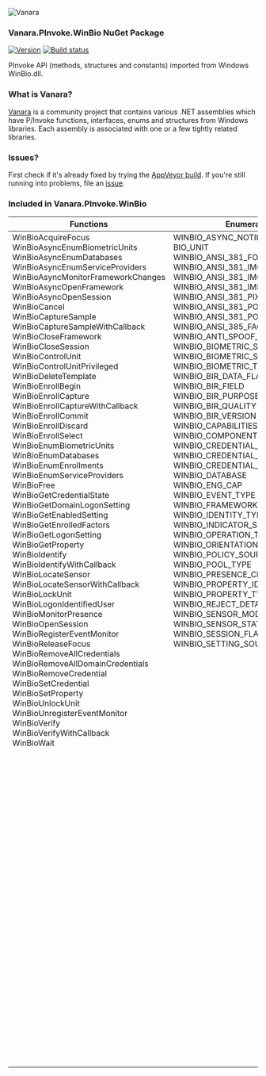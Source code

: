 ﻿![Vanara](https://github.com/dahall/Vanara/raw/master/docs/icons/VanaraHeading.png)
### Vanara.PInvoke.WinBio NuGet Package
[![Version](https://img.shields.io/nuget/v/Vanara.PInvoke.WinBio?label=NuGet&style=flat-square)](https://github.com/dahall/Vanara/releases)
[![Build status](https://img.shields.io/appveyor/build/dahall/vanara?label=AppVeyor%20build&style=flat-square)](https://ci.appveyor.com/project/dahall/vanara)

PInvoke API (methods, structures and constants) imported from Windows WinBio.dll.

### What is Vanara?

[Vanara](https://github.com/dahall/Vanara) is a community project that contains various .NET assemblies which have P/Invoke functions, interfaces, enums and structures from Windows libraries. Each assembly is associated with one or a few tightly related libraries.

### Issues?

First check if it's already fixed by trying the [AppVeyor build](https://ci.appveyor.com/nuget/vanara-prerelease).
If you're still running into problems, file an [issue](https://github.com/dahall/Vanara/issues).

### Included in Vanara.PInvoke.WinBio

Functions | Enumerations | Structures
--- | --- | ---
WinBioAcquireFocus<br>WinBioAsyncEnumBiometricUnits<br>WinBioAsyncEnumDatabases<br>WinBioAsyncEnumServiceProviders<br>WinBioAsyncMonitorFrameworkChanges<br>WinBioAsyncOpenFramework<br>WinBioAsyncOpenSession<br>WinBioCancel<br>WinBioCaptureSample<br>WinBioCaptureSampleWithCallback<br>WinBioCloseFramework<br>WinBioCloseSession<br>WinBioControlUnit<br>WinBioControlUnitPrivileged<br>WinBioDeleteTemplate<br>WinBioEnrollBegin<br>WinBioEnrollCapture<br>WinBioEnrollCaptureWithCallback<br>WinBioEnrollCommit<br>WinBioEnrollDiscard<br>WinBioEnrollSelect<br>WinBioEnumBiometricUnits<br>WinBioEnumDatabases<br>WinBioEnumEnrollments<br>WinBioEnumServiceProviders<br>WinBioFree<br>WinBioGetCredentialState<br>WinBioGetDomainLogonSetting<br>WinBioGetEnabledSetting<br>WinBioGetEnrolledFactors<br>WinBioGetLogonSetting<br>WinBioGetProperty<br>WinBioIdentify<br>WinBioIdentifyWithCallback<br>WinBioLocateSensor<br>WinBioLocateSensorWithCallback<br>WinBioLockUnit<br>WinBioLogonIdentifiedUser<br>WinBioMonitorPresence<br>WinBioOpenSession<br>WinBioRegisterEventMonitor<br>WinBioReleaseFocus<br>WinBioRemoveAllCredentials<br>WinBioRemoveAllDomainCredentials<br>WinBioRemoveCredential<br>WinBioSetCredential<br>WinBioSetProperty<br>WinBioUnlockUnit<br>WinBioUnregisterEventMonitor<br>WinBioVerify<br>WinBioVerifyWithCallback<br>WinBioWait<br><br><br><br><br><br><br><br><br><br><br><br><br><br><br><br><br><br><br><br><br><br><br><br><br><br><br><br><br><br><br><br><br> | WINBIO_ASYNC_NOTIFICATION_METHOD<br>BIO_UNIT<br>WINBIO_ANSI_381_FORMAT<br>WINBIO_ANSI_381_IMG<br>WINBIO_ANSI_381_IMG_ACQ<br>WINBIO_ANSI_381_IMP_TYPE<br>WINBIO_ANSI_381_PIXELS<br>WINBIO_ANSI_381_POS_FINGER<br>WINBIO_ANSI_381_POS_PALM<br>WINBIO_ANSI_385_FACE<br>WINBIO_ANTI_SPOOF_POLICY_ACTION<br>WINBIO_BIOMETRIC_SENSOR_SUBTYPE<br>WINBIO_BIOMETRIC_SUBTYPE<br>WINBIO_BIOMETRIC_TYPE<br>WINBIO_BIR_DATA_FLAGS<br>WINBIO_BIR_FIELD<br>WINBIO_BIR_PURPOSE<br>WINBIO_BIR_QUALITY<br>WINBIO_BIR_VERSION<br>WINBIO_CAPABILITIES<br>WINBIO_COMPONENT<br>WINBIO_CREDENTIAL_FORMAT<br>WINBIO_CREDENTIAL_STATE<br>WINBIO_CREDENTIAL_TYPE<br>WINBIO_DATABASE<br>WINBIO_ENG_CAP<br>WINBIO_EVENT_TYPE<br>WINBIO_FRAMEWORK_CHANGE_TYPE<br>WINBIO_IDENTITY_TYPE<br>WINBIO_INDICATOR_STATUS<br>WINBIO_OPERATION_TYPE<br>WINBIO_ORIENTATION<br>WINBIO_POLICY_SOURCE<br>WINBIO_POOL_TYPE<br>WINBIO_PRESENCE_CHANGE<br>WINBIO_PROPERTY_ID<br>WINBIO_PROPERTY_TYPE<br>WINBIO_REJECT_DETAIL<br>WINBIO_SENSOR_MODE<br>WINBIO_SENSOR_STATUS<br>WINBIO_SESSION_FLAGS<br>WINBIO_SETTING_SOURCE_TYPE<br><br><br><br><br><br><br><br><br><br><br><br><br><br><br><br><br><br><br><br><br><br><br><br><br><br><br><br><br><br><br><br><br><br><br><br><br><br><br><br><br><br><br> | WINBIO_ASYNC_RESULT<br>WINBIO_FRAMEWORK_HANDLE<br>WINBIO_SESSION_HANDLE<br>WINBIO_ANTI_SPOOF_POLICY<br>WINBIO_BDB_ANSI_381_HEADER<br>WINBIO_BDB_ANSI_381_RECORD<br>WINBIO_BIR<br>WINBIO_BIR_DATA<br>WINBIO_BIR_HEADER<br>WINBIO_BSP_SCHEMA<br>WINBIO_EVENT<br>WINBIO_EXTENDED_ENGINE_INFO<br>WINBIO_EXTENDED_ENROLLMENT_STATUS<br>WINBIO_EXTENDED_SENSOR_INFO<br>WINBIO_EXTENDED_STORAGE_INFO<br>WINBIO_EXTENDED_UNIT_STATUS<br>WINBIO_IDENTITY<br>WINBIO_PRESENCE<br>WINBIO_PRESENCE_PROPERTIES<br>WINBIO_PROTECTION_POLICY<br>WINBIO_REGISTERED_FORMAT<br>WINBIO_STORAGE_SCHEMA<br>WINBIO_UNIT_SCHEMA<br>WINBIO_VERSION<br>PARAMETERS<br>VALIDITYPERIOD<br>PARAMETERS<br>SPECIFIC<br>SPECIFIC<br>SPECIFIC<br>SPECIFIC<br>VALUE<br>AUTHORIZATION<br>FACIALFEATURES<br>IRIS<br>VERIFY<br>IDENTIFY<br>ENROLLBEGIN<br>ENROLLCAPTURE<br>ENROLLCOMMIT<br>ENUMENROLLMENTS<br>CAPTURESAMPLE<br>DELETETEMPLATE<br>GETPROPERTY<br>SETPROPERTY<br>GETEVENT<br>CONTROLUNIT<br>ENUMSERVICEPROVIDERS<br>ENUMBIOMETRICUNITS<br>ENUMDATABASES<br>VERIFYANDRELEASETICKET<br>IDENTIFYANDRELEASETICKET<br>ENROLLSELECT<br>MONITORPRESENCE<br>GETPROTECTIONPOLICY<br>NOTIFYUNITSTATUSCHANGE<br>UNCLAIMED<br>UNCLAIMEDIDENTIFY<br>ERROR<br>FACIALFEATURES<br>FINGERPRINT<br>IRIS<br>VOICE<br>FACIALFEATURES<br>FINGERPRINT<br>IRIS<br>VOICE<br>FACIALFEATURES<br>FINGERPRINT<br>IRIS<br>VOICE<br>FACIALFEATURES<br>FINGERPRINT<br>IRIS<br>VOICE<br>ACCOUNTSID<br>OPAQUEENGINEDATA<br>ENROLLMENTREQUIREMENTS<br>ENROLLMENTREQUIREMENTS<br>ENROLLMENTREQUIREMENTS<br>ENROLLMENTREQUIREMENTS<br>OPAQUEENGINEDATA<br>POINT3D<br>HARDWAREINFO<br>
